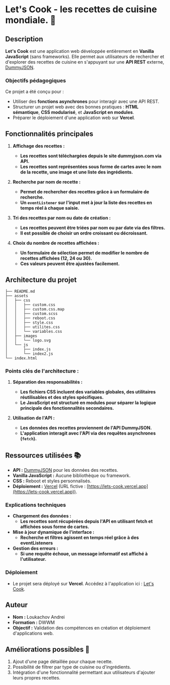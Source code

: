 # Let's Cook - les recettes de cuisine mondiale. 🍳

## Description

**Let's Cook** est une application web développée entièrement en **Vanilla JavaScript** (sans frameworks). Elle permet aux utilisateurs de rechercher et d'explorer des recettes de cuisine en s'appuyant sur une **API REST** externe, [DummyJSON](https://dummyjson.com/).

### Objectifs pédagogiques

Ce projet a été conçu pour :

- Utiliser des **fonctions asynchrones** pour interagir avec une API REST.
- Structurer un projet web avec des bonnes pratiques : **HTML sémantique**, **CSS modularisé**, et **JavaScript en modules**.
- Préparer le déploiement d'une application web sur **Vercel**.

## Fonctionnalités principales

1. **Affichage des recettes :**
   - **Les recettes sont téléchargées depuis le site dummyjson.com via API.**
   - **Les recettes sont représentées sous forme de cartes avec le nom de la recette, une image et une liste des ingrédients.**

2. **Recherche par nom de recette :**
   - **Permet de rechercher des recettes grâce à un formulaire de recherche.**
   - **Un `eventListener` sur l'input met à jour la liste des recettes en temps réel à chaque saisie.**

3. **Tri des recettes par nom ou date de création :**
   - **Les recettes peuvent être triées par nom ou par date via des filtres.**
   - **Il est possible de choisir un ordre croissant ou décroissant.**

4. **Choix du nombre de recettes affichées :**
   - **Un formulaire de sélection permet de modifier le nombre de recettes affichées (12, 24 ou 30).**
   - **Ces valeurs peuvent être ajustées facilement.**

## Architecture du projet

```
├── README.md
├── assets
│   ├── css
│   │   ├── custom.css
│   │   ├── custom.css.map
│   │   ├── custom.scss
│   │   ├── reboot.css
│   │   ├── style.css
│   │   ├── utilites.css
│   │   └── variables.css
│   ├── images
│   │   └── logo.svg
│   └── js
│       ├── index.js
│       └── index2.js
└── index.html
```

### Points clés de l'architecture :

1. **Séparation des responsabilités :**
   - **Les fichiers CSS incluent des variables globales, des utilitaires réutilisables et des styles spécifiques.**
   - **Le JavaScript est structuré en modules pour séparer la logique principale des fonctionnalités secondaires.**

2. **Utilisation de l'API :**
   - **Les données des recettes proviennent de l'API DummyJSON.**
   - **L'application interagit avec l'API via des requêtes asynchrones (`fetch`).**

## Ressources utilisées 📚

- **API :** [DummyJSON](https://dummyjson.com/) pour les données des recettes.
- **Vanilla JavaScript :** Aucune bibliothèque ou framework.
- **CSS :** Reboot et styles personnalisés.
- **Déploiement :** [Vercel](https://vercel.com/) (URL fictive : [https://lets-cook.vercel.app](https://lets-cook.vercel.app)).

### Explications techniques

- **Chargement des données :**
   - **Les recettes sont récupérées depuis l'API en utilisant fetch et affichées sous forme de cartes.**
- **Mise à jour dynamique de l'interface :**
   - **Recherche et filtres agissent en temps réel grâce à des eventListeners**
- **Gestion des erreurs :**
   - **Si une requête échoue, un message informatif est affiché à l'utilisateur.**

### Déploiement

- Le projet sera déployé sur **Vercel**. Accédez à l'application ici : [Let's Cook](https://lets-cook.vercel.app).

## Auteur

- **Nom :** Loukachov Andrei  
- **Formation :** DWWM
- **Objectif :** Validation des compétences en création et déploiement d'applications web.

## Améliorations possibles 🚀

1. Ajout d'une page détaillée pour chaque recette.
2. Possibilité de filtrer par type de cuisine ou d'ingrédients.
3. Intégration d'une fonctionnalité permettant aux utilisateurs d'ajouter leurs propres recettes.